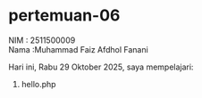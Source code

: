 # pertemuan-06

NIM : 2511500009<br>
Nama :Muhammad Faiz Afdhol Fanani<br>

Hari ini, Rabu 29 Oktober 2025, saya mempelajari:
<ol>
    <li>hello.php</li>
</ol>